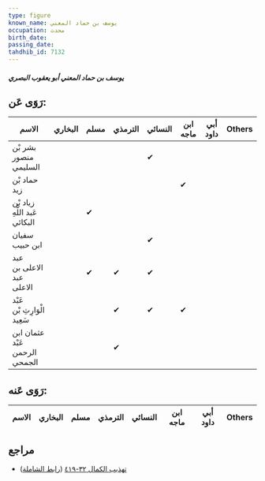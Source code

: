 ```yaml
---
type: figure
known_name: يوسف بن حماد المعني
occupation: محدث
birth_date:
passing_date:
tahdhib_id: 7132
---
```

##### يوسف بن حماد المعني أبو يعقوب البصري

## رَوَى عَن:
| الاسم                         | البخاري | مسلم | الترمذي | النسائي | ابن ماجه | أبي داود | Others |
| ----------------------------- | ------- | ---- | ------- | ------- | -------- | -------- | ------ |
| بشر بْن منصور السليمي         |         |      |         | ✔       |          |          |        |
| حماد بْن زيد                  |         |      |         |         | ✔        |          |        |
| زياد بْن عَبد اللَّهِ البكائي |         | ✔    |         |         |          |          |        |
| سفيان ابن حبيب                |         |      |         | ✔       |          |          |        |
| عبد الاعلى بن عبد الاعلى      |         | ✔    | ✔       | ✔       |          |          |        |
| عَبْد الْوَارِثِ بْن سَعِيد   |         |      | ✔       | ✔       | ✔        |          |        |
| عثمان ابن عَبْد الرحمن الجمحي |         |      | ✔       |         |          |          |        |
## رَوَى عَنه:
| الاسم | البخاري | مسلم | الترمذي | النسائي | ابن ماجه | أبي داود | Others |
| ----- | ------- | ---- | ------- | ------- | -------- | -------- | ------ |
## مراجع
- [تهذيب الكمال ٣٢-٤١٩](obsidian://open?vault=Tahdhib-al-Kamal&file=Figures/٧١٣٢-يوسف%20بن%20حماد%20المعني%20أبو%20يعقوب%20البصري) ([رابط الشاملة](https://shamela.ws/book/3722/17533))